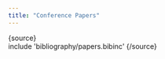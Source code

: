 ```yaml
---
title: "Conference Papers"
---
```

<p>{source}<br />
include 'bibliography/papers.bibinc'
{/source}</p>